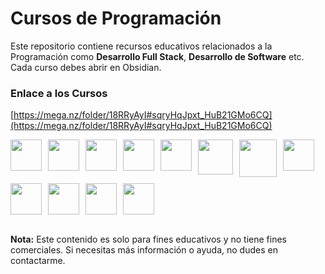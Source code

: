 # Cursos de Programación

Este repositorio contiene recursos educativos relacionados a la Programación como **Desarrollo Full Stack**, **Desarrollo de Software** etc. Cada curso debes abrir en Obsidian.

### Enlace a los Cursos

[https://mega.nz/folder/18RRyAyI#sqryHqJpxt_HuB21GMo6CQ](https://mega.nz/folder/18RRyAyI#sqryHqJpxt_HuB21GMo6CQ)

<div style="display: flex; flex-wrap: wrap; gap: 10px;">
  <img src="https://cdn.jsdelivr.net/gh/devicons/devicon@latest/icons/html5/html5-original.svg" width="50px"/>
  <img src="https://cdn.jsdelivr.net/gh/devicons/devicon@latest/icons/css3/css3-original.svg" width="50px"/>
  <img src="https://cdn.jsdelivr.net/gh/devicons/devicon@latest/icons/javascript/javascript-original.svg" width="50px"/>
  <img src="https://cdn.jsdelivr.net/gh/devicons/devicon@latest/icons/jquery/jquery-original.svg" width="50px"/>
  <img src="https://cdn.jsdelivr.net/gh/devicons/devicon@latest/icons/typescript/typescript-original.svg" width="50px"/>
  <img src="https://cdn.jsdelivr.net/gh/devicons/devicon@latest/icons/angular/angular-original.svg" width="56px"/>
  <img src="https://cdn.jsdelivr.net/gh/devicons/devicon@latest/icons/php/php-original.svg" width="60px"/>
  <img src="https://cdn.jsdelivr.net/gh/devicons/devicon@latest/icons/mysql/mysql-original.svg" width="50px"/>
  <img src="https://cdn.jsdelivr.net/gh/devicons/devicon@latest/icons/laravel/laravel-original.svg" width="50px"/>
  <img src="https://cdn.jsdelivr.net/gh/devicons/devicon@latest/icons/csharp/csharp-original.svg" width="50px"/>
  <img src="https://cdn.jsdelivr.net/gh/devicons/devicon@latest/icons/python/python-original.svg" width="50px"/>
  <img src="https://cdn.jsdelivr.net/gh/devicons/devicon@latest/icons/bash/bash-original.svg" width="50px"/>
</div>
<br>

**Nota:** Este contenido es solo para fines educativos y no tiene fines comerciales. Si necesitas más información o ayuda, no dudes en contactarme.
